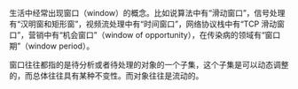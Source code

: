 生活中经常出现窗口（window）的概念。比如说算法中有“滑动窗口”，信号处理有“汉明窗和矩形窗”，视频流处理中有“时间窗口”，网络协议栈中有“TCP 滑动窗口”，营销中有“机会窗口”（window of opportunity），在传染病的领域有“窗口期”（window period）。

窗口往往都指的是待分析或者待处理的对象的一个子集，这个子集是可以动态调整的，而总体往往具有某种不变性。而对象往往是流动的。
